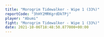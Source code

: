 ```yaml
---
title: "Morogrim Tidewalker - Wipe 1 (33%)"
reportCode: "3hHY2MRKgrdDkTPj"
player: "Abumi"
fight: "Morogrim Tidewalker - Wipe 1 (33%)"
date: 2021-10-06T18:48:50.877000+00:00
---
```

